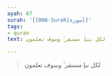 ```yaml
---
ayah: 67
surah: '[[006-Surah|سورة]]'
tags:
- quran
text: لكل نبإ مستقر ۚ وسوف تعلمون

---
```

> لكل نبإ مستقر ۚ وسوف تعلمون
